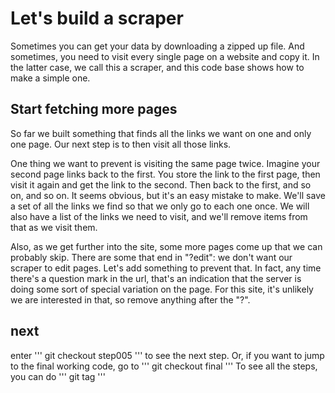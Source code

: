 # Let's build a scraper

Sometimes you can get your data by downloading a zipped up file. And sometimes, you need to visit every single page on a website and copy it. In the latter case, we call this a scraper, and this code base shows how to make a simple one. 

## Start fetching more pages

So far we built something that finds all the links we want on one and only one page. Our next step is to then visit all those links. 

One thing we want to prevent is visiting the same page twice. Imagine your second page links back to the first. You store the link to the first page, then visit it again and get the link to the second. Then back to the first, and so on, and so on. It seems obvious, but it's an easy mistake to make. We'll save a set of all the links we find so that we only go to each one once. We will also have a list of the links we need to visit, and we'll remove items from that as we visit them. 

Also, as we get further into the site, some more pages come up that we can probably skip. There are some that end in "?edit": we don't want our scraper to edit pages. Let's add something to prevent that. In fact, any time there's a question mark in the url, that's an indication that the server is doing some sort of special variation on the page. For this site, it's unlikely we are interested in that, so remove anything after the "?".


## next

enter 
'''
git checkout step005
''' 
to see the next step. Or, if you want to jump to the final working code, go to 
'''
git checkout final
'''
To see all the steps, you can do
'''
git tag
'''


